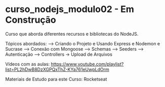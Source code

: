 # curso_nodejs_modulo02 - Em Construção

Curso que aborda diferentes recursos e bibliotecas do NodeJS.

Tópicos abordados: --> Criando o Projeto e Usando Express e Nodemon e Sucrase --> Conexão com Mongoose --> Schemas --> Seeders --> Autenticação --> Controllers -> Upload de Arquivos

Vídeos com as aulas: https://www.youtube.com/playlist?list=PL2hDwB8DzXGPQxThZ-KYa761eUwpLdOrm

Materiais de Estudo para este Curso: Rocketseat
